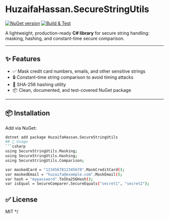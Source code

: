 # HuzaifaHassan.SecureStringUtils

[![NuGet version](https://img.shields.io/nuget/v/HuzaifaHassan.SecureStringUtils.svg?style=flat-square)](https://www.nuget.org/packages/HuzaifaHassan.SecureStringUtils/)
[![Build & Test](https://github.com/HuzaifaHassan/SecureStringUtils/actions/workflows/ci.yml/badge.svg)](https://github.com/HuzaifaHassan/SecureStringUtils/actions)

A lightweight, production-ready **C# library** for secure string handling: masking, hashing, and constant-time secure comparison.

---

## ✨ **Features**
- ✅ Mask credit card numbers, emails, and other sensitive strings
- 🔒 Constant-time string comparison to avoid timing attacks
- 🔑 SHA-256 hashing utility
- 📦 Clean, documented, and test-covered NuGet package

---

## 📦 **Installation**
Add via NuGet:
```bash
dotnet add package HuzaifaHassan.SecureStringUtils
## 🚀 Usage
```csharp
using SecureStringUtils.Masking;
using SecureStringUtils.Hashing;
using SecureStringUtils.Comparison;

var maskedCard = "1234567812345678".MaskCreditCard();
var maskedEmail = "huzaifa@example.com".MaskEmail();
var hash = "mypassword".ToSha256Hash();
var isEqual = SecureComparer.SecureEquals("secret1", "secret2");
```

## ✅ License
MIT
*/
